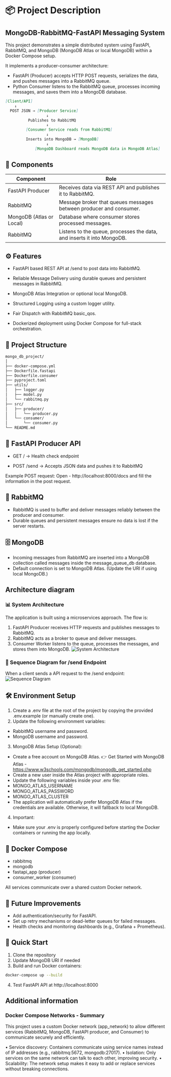 

# 📦 Project Description
## MongoDB-RabbitMQ-FastAPI Messaging System

This project demonstrates a simple distributed system using FastAPI, RabbitMQ, and MongoDB (MongoDB Atlas or local MongoDB) within a Docker Compose setup.

It implements a producer-consumer architecture:

- FastAPI (Producer) accepts HTTP POST requests, serializes the data, and pushes messages into a RabbitMQ queue.
- Python Consumer listens to the RabbitMQ queue, processes incoming messages, and saves them into a MongoDB database.

```markdown
[Client/API] 
    ↓ 
  POST JSON → [Producer Service]
                  ↓
          Publishes to RabbitMQ
                  ↓
         [Consumer Service reads from RabbitMQ]
                  ↓
         Inserts into MongoDB → [MongoDB]
                  ↓
             [MongoDB Dashboard reads MongoDB data in MongoDB Atlas]
```

## 🚀 Components
| Component| Role |
| ------------- | ------------- |
| FastAPI Producer | Receives data via REST API and publishes it to RabbitMQ. |
| RabbitMQ  | Message broker that queues messages between producer and consumer. |
| MongoDB (Atlas or Local)  | Database where consumer stores processed messages. |
| RabbitMQ  | Listens to the queue, processes the data, and inserts it into MongoDB. |




## ⚙️ Features

- FastAPI based REST API at /send to post data into RabbitMQ.

- Reliable Message Delivery using durable queues and persistent messages in RabbitMQ.

- MongoDB Atlas Integration or optional local MongoDB.

- Structured Logging using a custom logger utility.

- Fair Dispatch with RabbitMQ basic_qos.

- Dockerized deployment using Docker Compose for full-stack orchestration.

## 📂 Project Structure

```markdown
mongo_db_project/
│
├── docker-compose.yml
├── Dockerfile.fastapi
├── Dockerfile.consumer
├── pyproject.toml
├── utils/
│   ├── logger.py
│   ├── model.py
│   └── rabbitmq.py
├── src/
│   ├── producer/
│   │   └── producer.py
│   └── consumer/
│       └── consumer.py
└── README.md
```

## 📡 FastAPI Producer API
- GET / → Health check endpoint

- POST /send → Accepts JSON data and pushes it to RabbitMQ

Example POST request:
Open - http://localhost:8000/docs and fill the information in the post request.



## 🐇 RabbitMQ

- RabbitMQ is used to buffer and deliver messages reliably between the producer and consumer.
- Durable queues and persistent messages ensure no data is lost if the server restarts.

## 🗄️ MongoDB
- Incoming messages from RabbitMQ are inserted into a MongoDB collection called messages inside the message_queue_db database.
- Default connection is set to MongoDB Atlas. (Update the URI if using local MongoDB.)

## Architecture diagram

### 📊 System Architecture
The application is built using a microservices approach. The flow is:
1. FastAPI Producer receives HTTP requests and publishes messages to RabbitMQ.
2. RabbitMQ acts as a broker to queue and deliver messages.
3. Consumer Worker listens to the queue, processes the messages, and stores them into MongoDB.
![System Architecture](docs/architecture/system_architecture.png)

### 📜 Sequence Diagram for /send Endpoint

When a client sends a API request to the /send endpoint:
![Sequence Diagram](docs/architecture/sequence_send.png)


## 🛠️ Environment Setup
1. Create a .env file at the root of the project by copying the provided .env.example (or manually create one).
2.	Update the following environment variables:
- RabbitMQ username and password.
- MongoDB username and password.
3.	MongoDB Atlas Setup (Optional):
- Create a free account on MongoDB Atlas.
👉 Get Started with MongoDB Atlas - https://www.w3schools.com/mongodb/mongodb_get_started.php
- Create a new user inside the Atlas project with appropriate roles.
- Update the following variables inside your .env file:
- MONGO_ATLAS_USERNAME
- MONGO_ATLAS_PASSWORD
- MONGO_ATLAS_CLUSTER
- The application will automatically prefer MongoDB Atlas if the credentials are available.
Otherwise, it will fallback to local MongoDB.
4.	Important:
- Make sure your .env is properly configured before starting the Docker containers or running the app locally.


## 🐳 Docker Compose

- rabbitmq
- mongodb
- fastapi_app (producer)
- consumer_worker (consumer)

All services communicate over a shared custom Docker network.

## 🧹 Future Improvements
- Add authentication/security for FastAPI.
- Set up retry mechanisms or dead-letter queues for failed messages.
- Health checks and monitoring dashboards (e.g., Grafana + Prometheus).

## 🏁 Quick Start
1.	Clone the repository
2.	Update MongoDB URI if needed
3.	Build and run Docker containers:

```bash
docker-compose up --build
```
4.	Test FastAPI API at http://localhost:8000

##  Additional information
### Docker Compose Networks - Summary

This project uses a custom Docker network (app_network) to allow different services (RabbitMQ, MongoDB, FastAPI producer, and Consumer) to communicate securely and efficiently.

• Service discovery: Containers communicate using service names instead of IP addresses (e.g., rabbitmq:5672, mongodb:27017).
• Isolation: Only services on the same network can talk to each other, improving security.
• Scalability: The network setup makes it easy to add or replace services without breaking connections.


